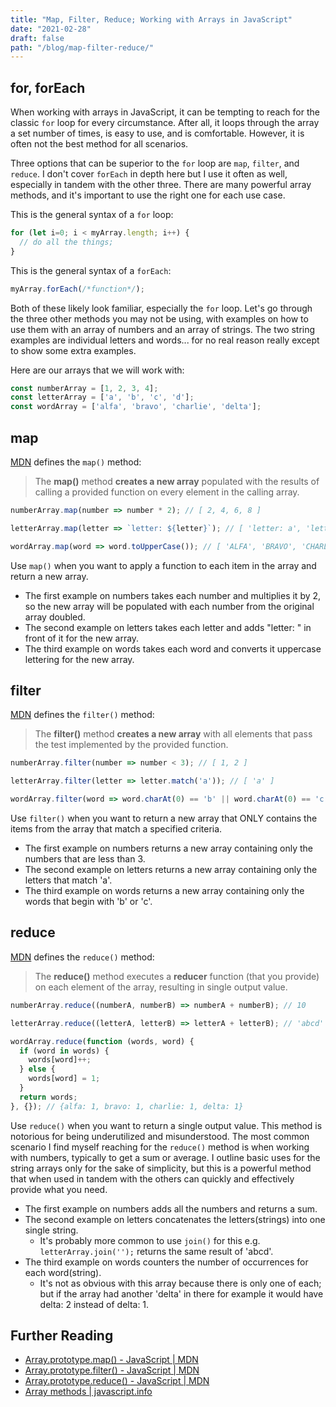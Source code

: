 ```yaml
---
title: "Map, Filter, Reduce; Working with Arrays in JavaScript"
date: "2021-02-28"
draft: false
path: "/blog/map-filter-reduce/"
---
```


## for, forEach

When working with arrays in JavaScript, it can be tempting to reach for the classic `for` loop for every circumstance. After all, it loops through the array a set number of times, is easy to use, and is comfortable. However, it is often not the best method for all scenarios.

Three options that can be superior to the `for` loop are `map`, `filter`, and `reduce`. I don't cover `forEach` in depth here but I use it often as well, especially in tandem with the other three. There are many powerful array methods, and it's important to use the right one for each use case.

This is the general syntax of a `for` loop:

```js
for (let i=0; i < myArray.length; i++) {
  // do all the things;
}
```

This is the general syntax of a `forEach`:

```js
myArray.forEach(/*function*/);
```

Both of these likely look familiar, especially the `for` loop. Let's go through the three other methods you may not be using, with examples on how to use them with an array of numbers and an array of strings. The two string examples are individual letters and words... for no real reason really except to show some extra examples.

Here are our arrays that we will work with:

```js
const numberArray = [1, 2, 3, 4];
const letterArray = ['a', 'b', 'c', 'd'];
const wordArray = ['alfa', 'bravo', 'charlie', 'delta'];
```

## map

[MDN](https://developer.mozilla.org/en-US/docs/Web/JavaScript/Reference/Global_Objects/Array/map) defines the `map()` method:

> The **map()** method **creates a new array** populated with the results of calling a provided function on every element in the calling array.

```js
numberArray.map(number => number * 2); // [ 2, 4, 6, 8 ]

letterArray.map(letter => `letter: ${letter}`); // [ 'letter: a', 'letter: b', 'letter: c', 'letter: d' ]

wordArray.map(word => word.toUpperCase()); // [ 'ALFA', 'BRAVO', 'CHARLIE', 'DELTA' ]
```

Use `map()` when you want to apply a function to each item in the array and return a new array.

* The first example on numbers takes each number and multiplies it by 2, so the new array will be populated with each number from the original array doubled.
* The second example on letters takes each letter and adds "letter: " in front of it for the new array.
* The third example on words takes each word and converts it uppercase lettering for the new array.

## filter

[MDN](https://developer.mozilla.org/en-US/docs/Web/JavaScript/Reference/Global_Objects/Array/filter) defines the `filter()` method:

> The **filter()** method **creates a new array** with all elements that pass the test implemented by the provided function.

```js
numberArray.filter(number => number < 3); // [ 1, 2 ]

letterArray.filter(letter => letter.match('a')); // [ 'a' ]

wordArray.filter(word => word.charAt(0) == 'b' || word.charAt(0) == 'c'); //[ 'bravo', 'charlie' ]
```

Use `filter()` when you want to return a new array that ONLY contains the items from the array that match a specified criteria.

* The first example on numbers returns a new array containing only the numbers that are less than 3.
* The second example on letters returns a new array containing only the letters that match 'a'.
* The third example on words returns a new array containing only the words that begin with 'b' or 'c'.

## reduce

[MDN](https://developer.mozilla.org/en-US/docs/Web/JavaScript/Reference/Global_Objects/Array/Reduce) defines the `reduce()` method:

> The **reduce()** method executes a **reducer** function (that you provide) on each element of the array, resulting in single output value.

```js
numberArray.reduce((numberA, numberB) => numberA + numberB); // 10

letterArray.reduce((letterA, letterB) => letterA + letterB); // 'abcd'

wordArray.reduce(function (words, word) {
  if (word in words) {
    words[word]++;
  } else {
    words[word] = 1;
  }
  return words;
}, {}); // {alfa: 1, bravo: 1, charlie: 1, delta: 1}
```

Use `reduce()` when you want to return a single output value. This method is notorious for being underutilized and misunderstood. The most common scenario I find myself reaching for the `reduce()` method is when working with numbers, typically to get a sum or average. I outline basic uses for the string arrays only for the sake of simplicity, but this is a powerful method that when used in tandem with the others can quickly and effectively provide what you need.

* The first example on numbers adds all the numbers and returns a sum.
* The second example on letters concatenates the letters(strings) into one single string.
  * It's probably more common to use `join()` for this e.g. `letterArray.join('');` returns the same result of 'abcd'.
* The third example on words counters the number of occurrences for each word(string).
  * It's not as obvious with this array because there is only one of each; but if the array had another 'delta' in there for example it would have delta: 2 instead of delta: 1.

## Further Reading

* [Array.prototype.map() - JavaScript | MDN](https://developer.mozilla.org/en-US/docs/Web/JavaScript/Reference/Global_Objects/Array/map)
* [Array.prototype.filter() - JavaScript | MDN](https://developer.mozilla.org/en-US/docs/Web/JavaScript/Reference/Global_Objects/Array/filter)
* [Array.prototype.reduce() - JavaScript | MDN](https://developer.mozilla.org/en-US/docs/Web/JavaScript/Reference/Global_Objects/Array/Reduce)
* [Array methods | javascript.info](https://javascript.info/array-methods)
